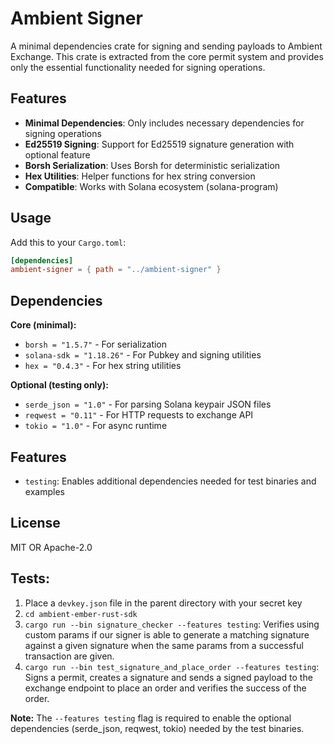 # Ambient Signer

A minimal dependencies crate for signing and sending payloads to Ambient Exchange. This crate is extracted from the core permit system and provides only the essential functionality needed for signing operations.

## Features

- **Minimal Dependencies**: Only includes necessary dependencies for signing operations
- **Ed25519 Signing**: Support for Ed25519 signature generation with optional feature
- **Borsh Serialization**: Uses Borsh for deterministic serialization
- **Hex Utilities**: Helper functions for hex string conversion
- **Compatible**: Works with Solana ecosystem (solana-program)

## Usage

Add this to your `Cargo.toml`:

```toml
[dependencies]
ambient-signer = { path = "../ambient-signer" }
```

## Dependencies

**Core (minimal):**
- `borsh = "1.5.7"` - For serialization
- `solana-sdk = "1.18.26"` - For Pubkey and signing utilities  
- `hex = "0.4.3"` - For hex string utilities

**Optional (testing only):**
- `serde_json = "1.0"` - For parsing Solana keypair JSON files
- `reqwest = "0.11"` - For HTTP requests to exchange API
- `tokio = "1.0"` - For async runtime

## Features

- `testing`: Enables additional dependencies needed for test binaries and examples

## License

MIT OR Apache-2.0

## Tests:

1. Place a `devkey.json` file in the parent directory with your secret key
2. `cd ambient-ember-rust-sdk`
3. `cargo run --bin signature_checker --features testing`: Verifies using custom params if our signer is able to generate a matching signature against a given signature when the same params from a successful transaction are given.
4. `cargo run --bin test_signature_and_place_order --features testing`: Signs a permit, creates a signature and sends a signed payload to the exchange endpoint to place an order and verifies the success of the order.

**Note:** The `--features testing` flag is required to enable the optional dependencies (serde_json, reqwest, tokio) needed by the test binaries.
